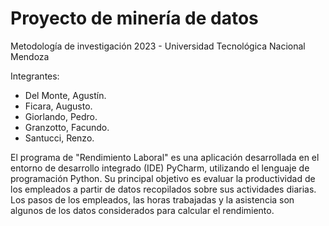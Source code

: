 # Proyecto de minería de datos
Metodología de investigación 2023 - Universidad Tecnológica Nacional Mendoza

Integrantes:
- Del Monte, Agustín.
- Ficara, Augusto.
- Giorlando, Pedro.
- Granzotto, Facundo.
- Santucci, Renzo.


El programa de "Rendimiento Laboral" es una aplicación desarrollada en el entorno 
de desarrollo integrado (IDE) PyCharm, utilizando el lenguaje de programación Python. 
Su principal objetivo es evaluar la productividad de los empleados a partir de datos 
recopilados sobre sus actividades diarias. Los pasos de los empleados, las horas trabajadas y la asistencia son algunos de los datos considerados 
para calcular el rendimiento.
